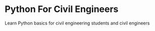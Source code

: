 # Python For Civil Engineers
Learn Python basics for civil engineering students and civil engineers

